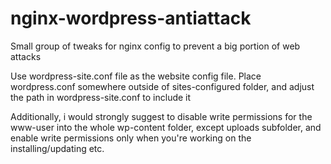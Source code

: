 # nginx-wordpress-antiattack
Small group of tweaks for nginx config to prevent a big portion of web attacks 

Use wordpress-site.conf file as the website config file. 
Place wordpress.conf somewhere outside of sites-configured folder, and adjust the path in wordpress-site.conf to include it

Additionally, i would strongly suggest to disable write permissions for the www-user into the whole wp-content folder, except uploads subfolder, and enable write permissions only when you're working on the installing/updating etc.
